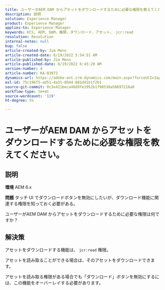 ```yaml
---
title: ユーザーがAEM DAM からアセットをダウンロードするために必要な権限を教えてください。
description: 説明
solution: Experience Manager
product: Experience Manager
applies-to: Experience Manager
keywords: KCS, AEM, DAM，権限，ダウンロード，アセット， jcr:read
resolution: Resolution
internal-notes: null
bug: false
article-created-by: Jim Menn
article-created-date: 8/19/2022 5:54:51 AM
article-published-by: Jim Menn
article-published-date: 8/19/2022 6:45:20 AM
version-number: 4
article-number: KA-03972
dynamics-url: https://adobe-ent.crm.dynamics.com/main.aspx?forceUCI=1&pagetype=entityrecord&etn=knowledgearticle&id=94ac366f-831f-ed11-b83e-0022480866ad
exl-id: 75c196f5-ad51-4a31-8b44-881dd1b1f2b1
source-git-commit: 0c3e421beca46d9fe1952b1f98538a50697216a0
workflow-type: tm+mt
source-wordcount: '119'
ht-degree: 5%

---
```


# ユーザーがAEM DAM からアセットをダウンロードするために必要な権限を教えてください。

## 説明


<b>環境</b>
AEM 6.x

<b>問題</b>
タッチ UI でダウンロードボタンを無効にしたいが、ダウンロード機能に関連する権限を知っておく必要がある。

ユーザーがAEM DAM からアセットをダウンロードするために必要な権限は何ですか？


## 解決策


アセットをダウンロードする機能は、 `jcr:read` 権限。

アセットを読み取ることができる場合は、そのアセットをダウンロードできます。

アセットを読み取る権限がある場合でも「ダウンロード」ボタンを無効にするには、この機能をオーバーレイする必要があります。
